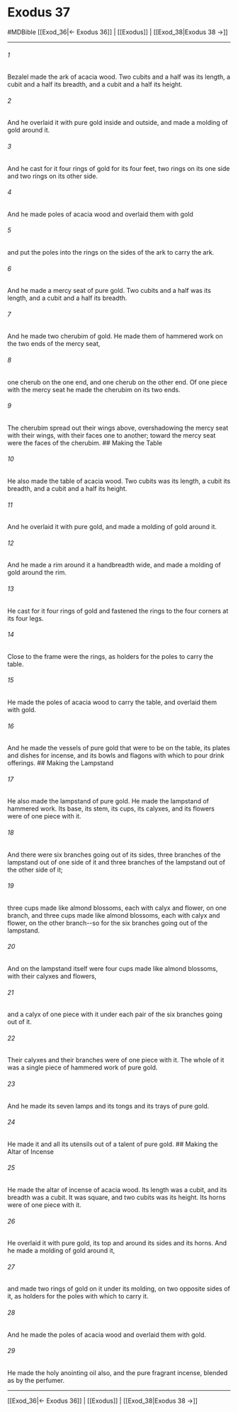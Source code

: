 # Exodus 37
#MDBible
[[Exod_36|← Exodus 36]] | [[Exodus]] | [[Exod_38|Exodus 38 →]]

***

###### 1 

Bezalel made the ark of acacia wood. Two cubits and a half was its length, a cubit and a half its breadth, and a cubit and a half its height. 

###### 2 

And he overlaid it with pure gold inside and outside, and made a molding of gold around it. 

###### 3 

And he cast for it four rings of gold for its four feet, two rings on its one side and two rings on its other side. 

###### 4 

And he made poles of acacia wood and overlaid them with gold 

###### 5 

and put the poles into the rings on the sides of the ark to carry the ark. 

###### 6 

And he made a mercy seat of pure gold. Two cubits and a half was its length, and a cubit and a half its breadth. 

###### 7 

And he made two cherubim of gold. He made them of hammered work on the two ends of the mercy seat, 

###### 8 

one cherub on the one end, and one cherub on the other end. Of one piece with the mercy seat he made the cherubim on its two ends. 

###### 9 

The cherubim spread out their wings above, overshadowing the mercy seat with their wings, with their faces one to another; toward the mercy seat were the faces of the cherubim. ## Making the Table 

###### 10 

He also made the table of acacia wood. Two cubits was its length, a cubit its breadth, and a cubit and a half its height. 

###### 11 

And he overlaid it with pure gold, and made a molding of gold around it. 

###### 12 

And he made a rim around it a handbreadth wide, and made a molding of gold around the rim. 

###### 13 

He cast for it four rings of gold and fastened the rings to the four corners at its four legs. 

###### 14 

Close to the frame were the rings, as holders for the poles to carry the table. 

###### 15 

He made the poles of acacia wood to carry the table, and overlaid them with gold. 

###### 16 

And he made the vessels of pure gold that were to be on the table, its plates and dishes for incense, and its bowls and flagons with which to pour drink offerings. ## Making the Lampstand 

###### 17 

He also made the lampstand of pure gold. He made the lampstand of hammered work. Its base, its stem, its cups, its calyxes, and its flowers were of one piece with it. 

###### 18 

And there were six branches going out of its sides, three branches of the lampstand out of one side of it and three branches of the lampstand out of the other side of it; 

###### 19 

three cups made like almond blossoms, each with calyx and flower, on one branch, and three cups made like almond blossoms, each with calyx and flower, on the other branch--so for the six branches going out of the lampstand. 

###### 20 

And on the lampstand itself were four cups made like almond blossoms, with their calyxes and flowers, 

###### 21 

and a calyx of one piece with it under each pair of the six branches going out of it. 

###### 22 

Their calyxes and their branches were of one piece with it. The whole of it was a single piece of hammered work of pure gold. 

###### 23 

And he made its seven lamps and its tongs and its trays of pure gold. 

###### 24 

He made it and all its utensils out of a talent of pure gold. ## Making the Altar of Incense 

###### 25 

He made the altar of incense of acacia wood. Its length was a cubit, and its breadth was a cubit. It was square, and two cubits was its height. Its horns were of one piece with it. 

###### 26 

He overlaid it with pure gold, its top and around its sides and its horns. And he made a molding of gold around it, 

###### 27 

and made two rings of gold on it under its molding, on two opposite sides of it, as holders for the poles with which to carry it. 

###### 28 

And he made the poles of acacia wood and overlaid them with gold. 

###### 29 

He made the holy anointing oil also, and the pure fragrant incense, blended as by the perfumer. 

***

[[Exod_36|← Exodus 36]] | [[Exodus]] | [[Exod_38|Exodus 38 →]]
